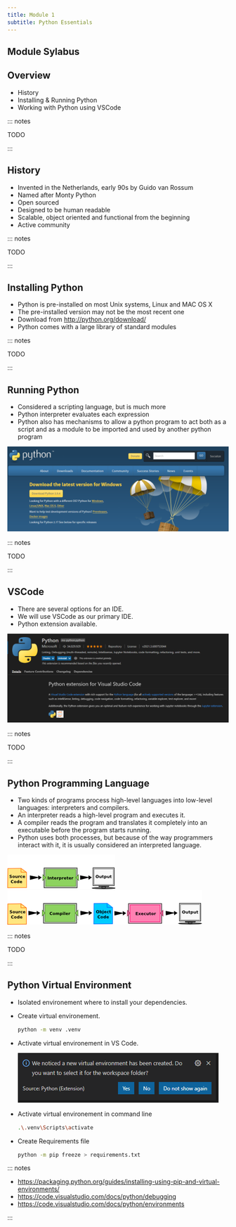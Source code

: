 ```yaml
---
title: Module 1
subtitle: Python Essentials
---
```


## Module Sylabus

## Overview

- History
- Installing & Running Python
- Working with Python using VSCode

::: notes

TODO

:::

## History

- Invented in the Netherlands, early 90s by Guido van Rossum
- Named after Monty Python
- Open sourced
- Designed to be human readable
- Scalable, object oriented and functional from the beginning
- Active community

::: notes

TODO

:::

## Installing Python

- Python is pre-installed on most Unix systems, Linux and MAC OS X
- The pre-installed version may not be the most recent one
- Download from http://python.org/download/
- Python comes with a large library of standard modules

::: notes

TODO

:::

## Running Python

- Considered a scripting language, but is much more
- Python interpreter evaluates each expression
- Python also has mechanisms to allow a python program to act both as a script and as a module to be imported and used by another python program

![](../media/PythonOrg.png)

::: notes

TODO

:::

## VSCode

- There are several options for an IDE.
- We will use VSCode as our primary IDE.
- Python extension available.

![](../media/VSCodePythonExtension.png)

::: notes

TODO

:::

## Python Programming Language

- Two kinds of programs process high-level languages into low-level languages: interpreters and compilers.
- An interpreter reads a high-level program and executes it.
- A compiler reads the program and translates it completely into an executable before the program starts running.
- Python uses both processes, but because of the way programmers interact with it, it is usually considered an interpreted language.

![image](../media/interpret.png)
![image](../media/compile.png)

::: notes

TODO

:::

## Python Virtual Environment

- Isolated environement where to install your dependencies.
- Create virtual environement.

    ```bash
    python -m venv .venv
    ```

- Activate virtual environement in VS Code.

    ![image](../media/ActivatePythonVirtualEnvironment.PNG)

- Activate virtual environement in command line
    ```bash
    .\.venv\Scripts\activate
    ```

- Create Requirements file
    ```bash
    python -m pip freeze > requirements.txt
    ```

::: notes

- https://packaging.python.org/guides/installing-using-pip-and-virtual-environments/
- https://code.visualstudio.com/docs/python/debugging
- https://code.visualstudio.com/docs/python/environments

:::